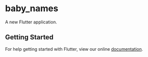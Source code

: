 # baby_names

A new Flutter application.

## Getting Started

For help getting started with Flutter, view our online
[documentation](https://flutter.io/).

